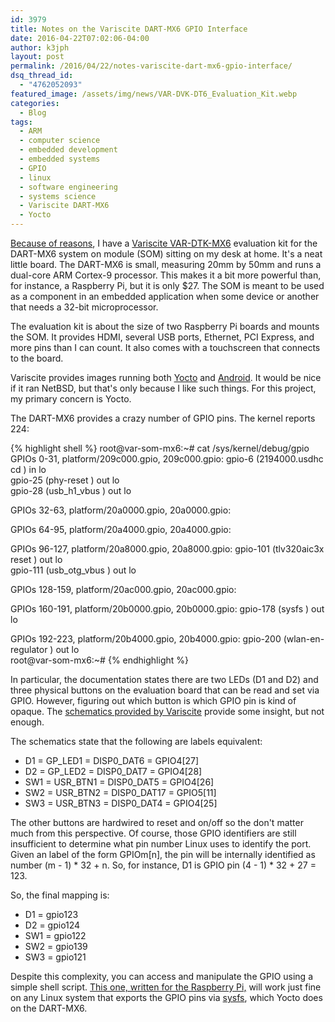 ```yaml
---
id: 3979
title: Notes on the Variscite DART-MX6 GPIO Interface
date: 2016-04-22T07:02:06-04:00
author: k3jph
layout: post
permalink: /2016/04/22/notes-variscite-dart-mx6-gpio-interface/
dsq_thread_id:
  - "4762052093"
featured_image: /assets/img/news/VAR-DVK-DT6_Evaluation_Kit.webp
categories:
  - Blog
tags:
  - ARM
  - computer science
  - embedded development
  - embedded systems
  - GPIO
  - linux
  - software engineering
  - systems science
  - Variscite DART-MX6
  - Yocto
---
```

[Because of reasons](http://threewordphrase.com/pardonme.htm), I have a [Variscite VAR-DTK-MX6](http://www.variscite.com/products/evaluation-kits/dart-mx6-kits) evaluation kit for the DART-MX6 system on module (SOM) sitting on my desk at home.  It's a neat little board.  The DART-MX6 is small, measuring 20mm by 50mm and runs a dual-core ARM Cortex-9 processor.  This makes it a bit more powerful than, for instance, a Raspberry Pi, but it is only $27.  The SOM is meant to be used as a component in an embedded application when some device or another that needs a 32-bit microprocessor.

The evaluation kit is about the size of two Raspberry Pi boards and mounts the SOM.  It provides HDMI, several USB ports, Ethernet, PCI Express, and more pins than I can count.  It also comes with a touchscreen that connects to the board.

Variscite provides images running both [Yocto](https://www.yoctoproject.org/) and [Android](https://www.android.com/).  It would be nice if it ran NetBSD, but that's only because I like such things.  For this project, my primary concern is Yocto.

The DART-MX6 provides a crazy number of GPIO pins.  The kernel reports 224:

{% highlight shell %}
root@var-som-mx6:~# cat /sys/kernel/debug/gpio 
GPIOs 0-31, platform/209c000.gpio, 209c000.gpio:
  gpio-6   (2194000.usdhc cd    ) in  lo    
  gpio-25  (phy-reset           ) out lo    
  gpio-28  (usb_h1_vbus         ) out lo    

GPIOs 32-63, platform/20a0000.gpio, 20a0000.gpio:

GPIOs 64-95, platform/20a4000.gpio, 20a4000.gpio:

GPIOs 96-127, platform/20a8000.gpio, 20a8000.gpio:
  gpio-101 (tlv320aic3x reset   ) out lo    
  gpio-111 (usb_otg_vbus        ) out lo    

GPIOs 128-159, platform/20ac000.gpio, 20ac000.gpio:

GPIOs 160-191, platform/20b0000.gpio, 20b0000.gpio:
  gpio-178 (sysfs               ) out lo    

GPIOs 192-223, platform/20b4000.gpio, 20b4000.gpio:
  gpio-200 (wlan-en-regulator   ) out lo    
root@var-som-mx6:~#
{% endhighlight %}

In particular, the documentation states there are two LEDs (D1 and D2) and three physical buttons on the evaluation board that can be read and set via GPIO.  However, figuring out which button is which GPIO pin is kind of opaque.  The [schematics provided by Variscite](http://www.variscite.com/images/stories/DataSheets/DART-MX6/VAR-DT6CUSTOMBOARD_SCH_V1_1_Doc_V1_3.pdf) provide some insight, but not enough.

The schematics state that the following are labels equivalent:

* D1 = GP\_LED1 = DISP0_DAT6 = GPIO4[27]
* D2 = GP\_LED2 = DISP0_DAT7 = GPIO4[28]
* SW1 = USR\_BTN1 = DISP0_DAT5 = GPIO4[26]
* SW2 = USR\_BTN2 = DISP0_DAT17 = GPIO5[11]
* SW3 = USR\_BTN3 = DISP0_DAT4 = GPIO4[25]

The other buttons are hardwired to reset and on/off so the don't matter much from this perspective.  Of course, those GPIO identifiers are still insufficient to determine what pin number Linux uses to identify the port.  Given an label of the form GPIOm[n], the pin will be internally identified as number (m - 1) * 32 + n.  So, for instance, D1 is GPIO pin (4 - 1) * 32 + 27 = 123.

So, the final mapping is:

* D1 = gpio123
* D2 = gpio124
* SW1 = gpio122
* SW2 = gpio139
* SW3 = gpio121

Despite this complexity, you can access and manipulate the GPIO using a simple shell script.  [This one, written for the Raspberry Pi,](https://github.com/lasandell/RaspberryPi/blob/master/gpio) will work just fine on any Linux system that exports the GPIO pins via [sysfs](https://en.wikipedia.org/wiki/Sysfs), which Yocto does on the DART-MX6.
